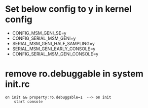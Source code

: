 # Set below config to y in kernel config
- CONFIG_MSM_GENI_SE=y
- CONFIG_SERIAL_MSM_GENI=y
- SERIAL_MSM_GENI_HALF_SAMPLING=y
- SERIAL_MSM_GENI_EARLY_CONSOLE=y
- CONFIG_SERIAL_MSM_GENI_CONSOLE=y

#  remove ro.debuggable in system init.rc
```
on init && property:ro.debuggable=1  --> on init
    start console
```